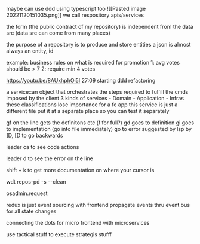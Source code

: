 maybe can use ddd using typescript too
![[Pasted image 20221120151035.png]]
we call respository apis/services

the form (the public contract of my repository) is independent from the data src (data src can come from many places)

the purpose of a repository is to produce and store entities
a json is almost always an entity, id 

example: business rules on what is required for promotion
	1: avg votes should be > 7
	2: require min 4 votes

https://youtu.be/8AUxhphOl5I
27:09 starting ddd refactoring

a service::an object that orchestrates the steps required to fulfill the cmds imposed by the client
	3 kinds of services
	- Domain
	- Application
	- Infras
these classifications lose importance for a fe app
this service is just a different file put it at a separate place so you can test it separately

gf on the line gets the definitons etc (f for full?)
gd goes to definition
gi goes to implementation (go into file immediately)
go to error suggested by lsp by ]D, [D to go backwards

leader ca to see code actions

leader d to see the error on the line

shift + k to get more documentation on where your cursor is

wdt repos-pd -s --clean

osadmin.request

redux is just event sourcing with frontend
propagate events thru event bus for all state changes

connecting the dots for micro frontend with microservices

use tactical stuff to execute strategis stufff
